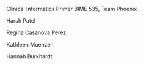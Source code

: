 Clinical Informatics Primer
BIME 535, Team Phoenix
<br/>

Harsh Patel

Regina Casanova Perez

Kathleen Muenzen

Hannah Burkhardt
